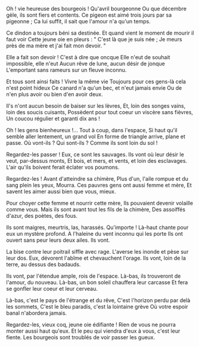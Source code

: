 ﻿
Oh ! vie heureuse des bourgeois ! Qu'avril bourgeonne
Ou que décembre gèle, ils sont fiers et contents.
Ce pigeon est aimé trois jours par sa pigeonne ;
Ca lui suffit, il sait que l'amour n'a qu'un temps.

Ce dindon a toujours béni sa destinée.
Et quand vient le moment de mourir il faut voir
Cette jeune oie en pleurs : " C'est là que je suis née ;
Je meurs près de ma mère et j'ai fait mon devoir. "

Elle a fait son devoir ! C'est à dire que oncque
Elle n'eut de souhait impossible, elle n'eut
Aucun rêve de lune, aucun désir de jonque
L'emportant sans rameurs sur un fleuve inconnu.

Et tous sont ainsi faits ! Vivre la même vie
Toujours pour ces gens-là cela n'est point hideux
Ce canard n'a qu'un bec, et n'eut jamais envie
Ou de n'en plus avoir ou bien d'en avoir deux.

Il's n'ont aucun besoin de baiser sur les lèvres,
Et, loin des songes vains, loin des soucis cuisants,
Possèdent pour tout coeur un viscère sans fièvres,
Un coucou régulier et garanti dix ans !

Oh ! les gens bienheureux !... Tout à coup, dans l'espace,
Si haut qu'il semble aller lentement, un grand vol
En forme de triangle arrive, plane et passe.
Où vont-ils ? Qui sont-ils ? Comme ils sont loin du sol !

Regardez-les passer ! Eux, ce sont les sauvages.
Ils vont où leur désir le veut, par-dessus monts,
Et bois, et mers, et vents, et loin des esclavages.
L'air qu'ils boivent ferait éclater vos poumons.

Regardez-les ! Avant d'atteindre sa chimère,
Plus d'un, l'aile rompue et du sang plein les yeux,
Mourra. Ces pauvres gens ont aussi femme et mère,
Et savent les aimer aussi bien que vous, mieux.

Pour choyer cette femme et nourrir cette mère,
Ils pouvaient devenir volaille comme vous.
Mais ils sont avant tout les fils de la chimère,
Des assoiffés d'azur, des poètes, des fous.

Ils sont maigres, meurtris, las, harassés. Qu'importe !
Là-haut chante pour eux un mystère profond.
A l'haleine du vent inconnu qui les porte
Ils ont ouvert sans peur leurs deux ailes. Ils vont.

La bise contre leur poitrail siffle avec rage.
L'averse les inonde et pèse sur leur dos.
Eux, dévorent l'abîme et chevauchent l'orage.
Ils vont, loin de la terre, au dessus des badauds.

Ils vont, par l'étendue ample, rois de l'espace.
Là-bas, ils trouveront de l'amour, du nouveau.
Là-bas, un bon soleil chauffera leur carcasse
Et fera se gonfler leur coeur et leur cerveau.

Là-bas, c'est le pays de l'étrange et du rêve,
C'est l'horizon perdu par delà les sommets,
C'est le bleu paradis, c'est la lointaine grève
Où votre espoir banal n'abordera jamais.

Regardez-les, vieux coq, jeune oie édifiante !
Rien de vous ne pourra monter aussi haut qu'eux.
Et le peu qui viendra d'eux à vous, c'est leur fiente.
Les bourgeois sont troublés de voir passer les gueux.